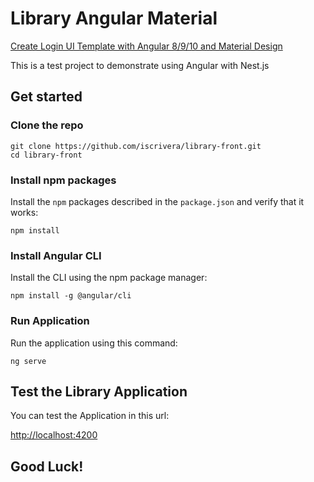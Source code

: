 # Library Angular Material

[Create Login UI Template with Angular 8/9/10 and Material Design](https://www.positronx.io/create-login-ui-template-with-angular-8-material-design/)

This is a test project to demonstrate using Angular with Nest.js

## Get started

### Clone the repo

```shell
git clone https://github.com/iscrivera/library-front.git
cd library-front
```

### Install npm packages

Install the `npm` packages described in the `package.json` and verify that it works:

```shell
npm install
```

### Install Angular CLI

Install the CLI using the npm package manager:

```shell
npm install -g @angular/cli
```

### Run Application

Run the application using this command:

```shell
ng serve
```

## Test the Library Application

You can test the Application in this url:

[http://localhost:4200](http://localhost:4200)


## Good Luck!
